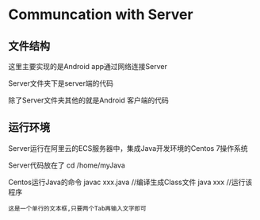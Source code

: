 Communcation with Server
==========================
文件结构
---------------
这里主要实现的是Android app通过网络连接Server

Server文件夹下是server端的代码

除了Server文件夹其他的就是Android 客户端的代码

运行环境
------------
Server运行在阿里云的ECS服务器中，集成Java开发环境的Centos 7操作系统

Server代码放在了 
	 cd /home/myJava

Centos运行Java的命令
	 javac xxx.java  //编译生成Class文件
	 java xxx        //运行该程序


    这是一个单行的文本框,只要两个Tab再输入文字即可